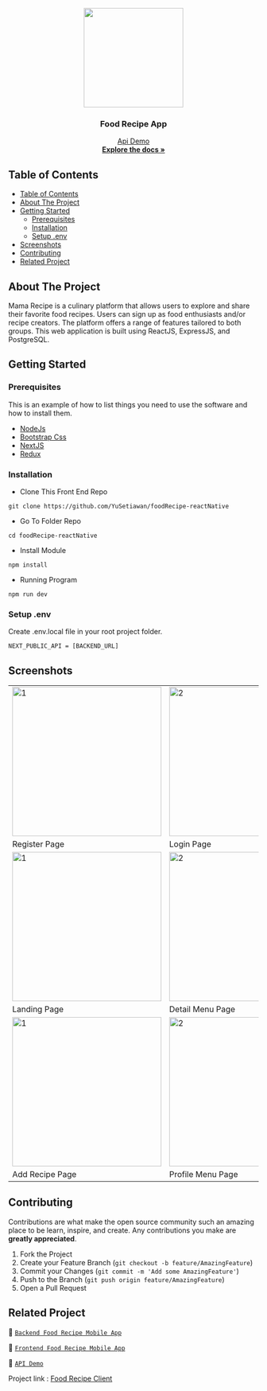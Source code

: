 <p align="center">
<div align="center">
  <img src="https://cdn.discordapp.com/attachments/1103167854657929345/1149392352457269298/removebg-preview.png" widht="200" height="200" />
</div>
  <h3 align="center">Food Recipe App</h3>
  <p align="center">
    <a href="https://food-recipe-server-six.vercel.app/">Api Demo</a>
    <br/>
    <a href="https://github.com/YuSetiawan/foodRecipe-reactNative"><strong>Explore the docs »</strong></a>
  </p>
</p>

<!-- TABLE OF CONTENTS -->

## Table of Contents

- [Table of Contents](#table-of-contents)
- [About The Project](#about-the-project)
- [Getting Started](#getting-started)
  - [Prerequisites](#prerequisites)
  - [Installation](#installation)
  - [Setup .env](#setup-env)
- [Screenshots](#screenshots)
- [Contributing](#contributing)
- [Related Project](#related-project)

<!-- ABOUT THE PROJECT -->

## About The Project

Mama Recipe is a culinary platform that allows users to explore and share their favorite food recipes. 
Users can sign up as food enthusiasts and/or recipe creators. 
The platform offers a range of features tailored to both groups. This web application is built using ReactJS, ExpressJS, and PostgreSQL.

<!-- GETTING STARTED -->

## Getting Started

### Prerequisites

This is an example of how to list things you need to use the software and how to install them.

- [NodeJs](https://nodejs.org/en/download/)
- [Bootstrap Css](https://getbootstrap.com/)
- [NextJS](https://nextjs.org/)
- [Redux](https://redux.js.org/)

### Installation

- Clone This Front End Repo

```
git clone https://github.com/YuSetiawan/foodRecipe-reactNative
```

- Go To Folder Repo

```
cd foodRecipe-reactNative
```

- Install Module

```
npm install
```

- Running Program

```
npm run dev
```

### Setup .env

Create .env.local file in your root project folder.

```
NEXT_PUBLIC_API = [BACKEND_URL]
```

<!-- ROADMAP -->

## Screenshots

<table>
 <tr>
    <td><img width="300px" src="https://cdn.discordapp.com/attachments/1066029493287919706/1153951760570912778/image-removebg-preview_3.png"  border="0" border="0" alt="1" /></td>
    <td> <img width="300px" src="https://cdn.discordapp.com/attachments/1066029493287919706/1153951760185049150/image-removebg-preview_2.png" \ border="0"  border="0"  border="0"  alt="2" /></td>
    <td> <img width="300px" src="https://cdn.discordapp.com/attachments/1066029493287919706/1153745179191283852/image-removebg-preview_7.png" \ border="0"  border="0"  border="0"  alt="3" /></td>
  </tr>
   <tr>
    <td>Register Page</td>
    <td>Login Page</td>
    <td>Change Profile Page</td>
  </tr>
  
  <tr>
    <td><img width="300px" src="https://media.discordapp.net/attachments/1066029493287919706/1153745178327257149/image-removebg-preview_4.png?width=307&height=661"  border="0" border="0" alt="1" /></td>
    <td> <img width="300px" src="https://media.discordapp.net/attachments/1066029493287919706/1153745178054639626/image-removebg-preview_3.png?width=307&height=662" \ border="0"  border="0"  border="0"  alt="2" /></td>
    <td> <img width="300px" src="https://media.discordapp.net/attachments/1066029493287919706/1153745179484897351/image-removebg-preview_8.png?width=310&height=662" \ border="0"  border="0"  border="0"  alt="3" /></td>
  </tr>
   <tr>
    <td>Landing Page</td>
    <td>Detail Menu Page</td>
    <td>Search Menu Page</td>
  </tr>

 <tr>
    <td><img width="300px" src="https://media.discordapp.net/attachments/1066029493287919706/1153745178566344775/image-removebg-preview_5.png?width=305&height=662"  border="0" border="0" alt="1" /></td>
    <td> <img width="300px" src="https://media.discordapp.net/attachments/1066029493287919706/1153745177706508378/image-removebg-preview_2.png?width=307&height=662" \ border="0"  border="0"  border="0"  alt="2" /></td>
    <td> <img width="300px" src="https://media.discordapp.net/attachments/1066029493287919706/1153745178914467920/image-removebg-preview_6.png?width=307&height=662" \ border="0"  border="0"  border="0"  alt="3" /></td>
  </tr>
   <tr>
    <td>Add Recipe Page</td>
    <td>Profile Menu Page</td>
    <td>My Recipe Page</td>
  </tr>
</table>
<!-- CONTRIBUTING -->

## Contributing

Contributions are what make the open source community such an amazing place to be learn, inspire, and create. Any contributions you make are **greatly appreciated**.

1. Fork the Project
2. Create your Feature Branch (`git checkout -b feature/AmazingFeature`)
3. Commit your Changes (`git commit -m 'Add some AmazingFeature'`)
4. Push to the Branch (`git push origin feature/AmazingFeature`)
5. Open a Pull Request

## Related Project

:rocket: [`Backend Food Recipe Mobile App`](https://github.com/YuSetiawan/foodRecipe-server)

:rocket: [`Frontend Food Recipe Mobile App`](https://github.com/YuSetiawan/foodRecipe-reactNative)

:rocket: [`API Demo`](https://food-recipe-server-six.vercel.app/)

Project link : [Food Recipe Client](https://github.com/YuSetiawan/foodRecipe-reactNative)
